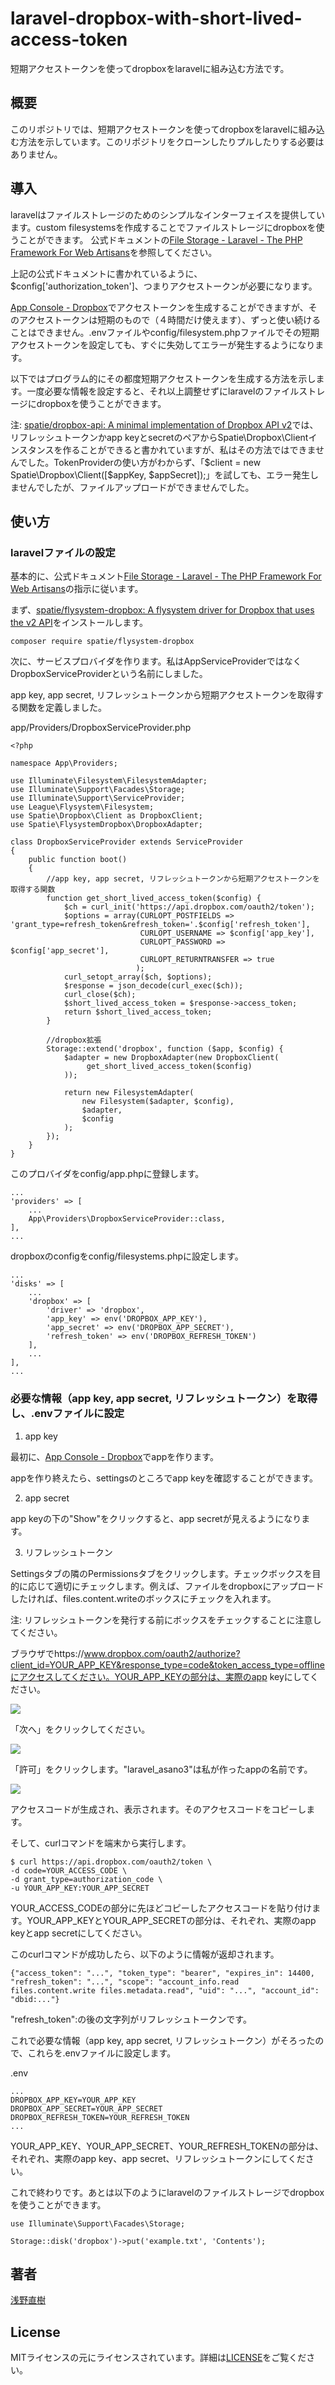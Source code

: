 # laravel-dropbox-with-short-lived-access-token
短期アクセストークンを使ってdropboxをlaravelに組み込む方法です。

## 概要
このリポジトリでは、短期アクセストークンを使ってdropboxをlaravelに組み込む方法を示しています。このリポジトリをクローンしたりプルしたりする必要はありません。

## 導入
laravelはファイルストレージのためのシンプルなインターフェイスを提供しています。custom filesystemsを作成することでファイルストレージにdropboxを使うことができます。 公式ドキュメントの[File Storage - Laravel - The PHP Framework For Web Artisans](https://laravel.com/docs/9.x/filesystem#custom-filesystems)を参照してください。

上記の公式ドキュメントに書かれているように、$config['authorization_token']、つまりアクセストークンが必要になります。

[App Console \- Dropbox](https://www.dropbox.com/developers/apps)でアクセストークンを生成することができますが、そのアクセストークンは短期のもので（４時間だけ使えます）、ずっと使い続けることはできません。.envファイルやconfig/filesystem.phpファイルでその短期アクセストークンを設定しても、すぐに失効してエラーが発生するようになります。

以下ではプログラム的にその都度短期アクセストークンを生成する方法を示します。一度必要な情報を設定すると、それ以上調整せずにlaravelのファイルストレージにdropboxを使うことができます。

注:
[spatie/dropbox\-api: A minimal implementation of Dropbox API v2](https://github.com/spatie/dropbox-api)では、リフレッシュトークンかapp keyとsecretのペアからSpatie\Dropbox\Clientインスタンスを作ることができると書かれていますが、私はその方法ではできませんでした。TokenProviderの使い方がわからず、「$client = new Spatie\Dropbox\Client([$appKey, $appSecret]);」を試しても、エラー発生しませんでしたが、ファイルアップロードができませんでした。

## 使い方

### laravelファイルの設定
基本的に、公式ドキュメント[File Storage - Laravel - The PHP Framework For Web Artisans](https://laravel.com/docs/9.x/filesystem#custom-filesystems)の指示に従います。

まず、[spatie/flysystem\-dropbox: A flysystem driver for Dropbox that uses the v2 API](https://github.com/spatie/flysystem-dropbox)をインストールします。

```
composer require spatie/flysystem-dropbox
```

次に、サービスプロバイダを作ります。私はAppServiceProviderではなくDropboxServiceProviderという名前にしました。

app key, app secret, リフレッシュトークンから短期アクセストークンを取得する関数を定義しました。

app/Providers/DropboxServiceProvider.php
```
<?php

namespace App\Providers;

use Illuminate\Filesystem\FilesystemAdapter;
use Illuminate\Support\Facades\Storage;
use Illuminate\Support\ServiceProvider;
use League\Flysystem\Filesystem;
use Spatie\Dropbox\Client as DropboxClient;
use Spatie\FlysystemDropbox\DropboxAdapter;

class DropboxServiceProvider extends ServiceProvider
{
    public function boot()
    {
        //app key, app secret, リフレッシュトークンから短期アクセストークンを取得する関数
        function get_short_lived_access_token($config) {
            $ch = curl_init('https://api.dropbox.com/oauth2/token');
            $options = array(CURLOPT_POSTFIELDS => 'grant_type=refresh_token&refresh_token='.$config['refresh_token'],
                             CURLOPT_USERNAME => $config['app_key'],
                             CURLOPT_PASSWORD => $config['app_secret'],
                             CURLOPT_RETURNTRANSFER => true
                            );
            curl_setopt_array($ch, $options);
            $response = json_decode(curl_exec($ch));
            curl_close($ch);
            $short_lived_access_token = $response->access_token;
            return $short_lived_access_token;
        }

        //dropbox拡張
        Storage::extend('dropbox', function ($app, $config) {
            $adapter = new DropboxAdapter(new DropboxClient(
                 get_short_lived_access_token($config)
            ));
 
            return new FilesystemAdapter(
                new Filesystem($adapter, $config),
                $adapter,
                $config
            );
        });
    }
}
```

このプロバイダをconfig/app.phpに登録します。
```
...
'providers' => [
    ...
    App\Providers\DropboxServiceProvider::class,
],
...
```

dropboxのconfigをconfig/filesystems.phpに設定します。
```
...
'disks' => [
    ...
    'dropbox' => [
        'driver' => 'dropbox',
        'app_key' => env('DROPBOX_APP_KEY'),
        'app_secret' => env('DROPBOX_APP_SECRET'),
        'refresh_token' => env('DROPBOX_REFRESH_TOKEN')
    ],
    ...
],
...
```

### 必要な情報（app key, app secret, リフレッシュトークン）を取得し、.envファイルに設定

1. app key

最初に、[App Console \- Dropbox](https://www.dropbox.com/developers/apps)でappを作ります。

appを作り終えたら、settingsのところでapp keyを確認することができます。

2. app secret

app keyの下の"Show"をクリックすると、app secretが見えるようになります。 

3. リフレッシュトークン

Settingsタブの隣のPermissionsタブをクリックします。チェックボックスを目的に応じて適切にチェックします。例えば、ファイルをdropboxにアップロードしたければ、files.content.writeのボックスにチェックを入れます。

注:
リフレッシュトークンを発行する前にボックスをチェックすることに注意してください。

ブラウザでhttps://www.dropbox.com/oauth2/authorize?client_id=YOUR_APP_KEY&response_type=code&token_access_type=offlineにアクセスしてください。YOUR_APP_KEYの部分は、実際のapp keyにしてください。

<img src="./dropbox1_ja.png">

「次へ」をクリックしてください。

<img src="./dropbox2_ja.png">

「許可」をクリックします。"laravel_asano3"は私が作ったappの名前です。

<img src="./dropbox3_ja.png">

アクセスコードが生成され、表示されます。そのアクセスコードをコピーします。

そして、curlコマンドを端末から実行します。

```
$ curl https://api.dropbox.com/oauth2/token \
-d code=YOUR_ACCESS_CODE \
-d grant_type=authorization_code \
-u YOUR_APP_KEY:YOUR_APP_SECRET
```

YOUR_ACCESS_CODEの部分に先ほどコピーしたアクセスコードを貼り付けます。YOUR_APP_KEYとYOUR_APP_SECRETの部分は、それぞれ、実際のapp keyとapp secretにしてください。

このcurlコマンドが成功したら、以下のように情報が返却されます。

```
{"access_token": "...", "token_type": "bearer", "expires_in": 14400, "refresh_token": "...", "scope": "account_info.read files.content.write files.metadata.read", "uid": "...", "account_id": "dbid:..."}
```

"refresh_token":の後の文字列がリフレッシュトークンです。

これで必要な情報（app key, app secret, リフレッシュトークン）がそろったので、これらを.envファイルに設定します。

.env
```
...
DROPBOX_APP_KEY=YOUR_APP_KEY
DROPBOX_APP_SECRET=YOUR_APP_SECRET
DROPBOX_REFRESH_TOKEN=YOUR_REFRESH_TOKEN
...
```

YOUR_APP_KEY、YOUR_APP_SECRET、YOUR_REFRESH_TOKENの部分は、それぞれ、実際のapp key、app secret、リフレッシュトークンにしてください。

これで終わりです。あとは以下のようにlaravelのファイルストレージでdropboxを使うことができます。

```
use Illuminate\Support\Facades\Storage;
 
Storage::disk('dropbox')->put('example.txt', 'Contents');
```

## 著者
[浅野直樹](https://asanonaoki.com/blog/)


## License
MITライセンスの元にライセンスされています。詳細は[LICENSE](/LICENSE)をご覧ください。





